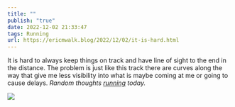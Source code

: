 ```yaml
---
title: ""
publish: "true"
date: 2022-12-02 21:33:47
tags: Running
url: https://ericmwalk.blog/2022/12/02/it-is-hard.html
---
```


It is hard to always keep things on track and have line of sight to the end in the distance. The problem is just like this track there are curves along the way that give me less visibility into what is maybe coming at me or going to cause delays. *Random thoughts [running](http://www.strava.com/activities/8199260775) today.*



![](https://ericmwalk.blog/uploads/2022/96d2cfa993.jpg)